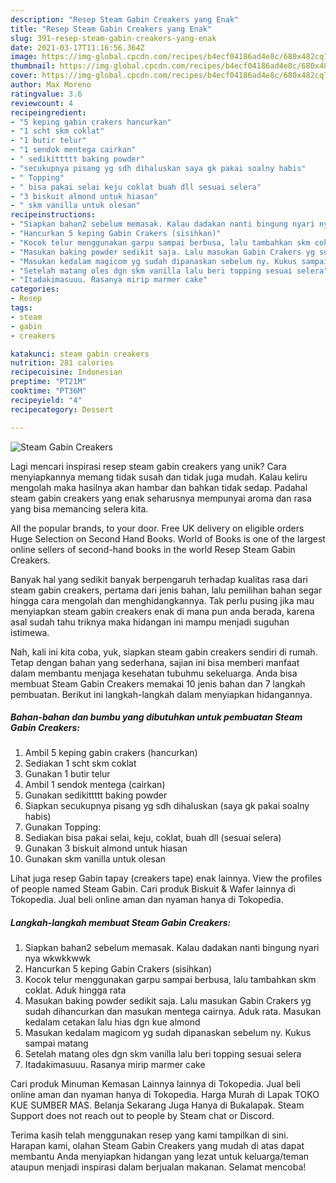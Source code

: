 ```yaml
---
description: "Resep Steam Gabin Creakers yang Enak"
title: "Resep Steam Gabin Creakers yang Enak"
slug: 391-resep-steam-gabin-creakers-yang-enak
date: 2021-03-17T11:16:56.364Z
image: https://img-global.cpcdn.com/recipes/b4ecf04186ad4e8c/680x482cq70/steam-gabin-creakers-foto-resep-utama.jpg
thumbnail: https://img-global.cpcdn.com/recipes/b4ecf04186ad4e8c/680x482cq70/steam-gabin-creakers-foto-resep-utama.jpg
cover: https://img-global.cpcdn.com/recipes/b4ecf04186ad4e8c/680x482cq70/steam-gabin-creakers-foto-resep-utama.jpg
author: Max Moreno
ratingvalue: 3.6
reviewcount: 4
recipeingredient:
- "5 keping gabin crakers hancurkan"
- "1 scht skm coklat"
- "1 butir telur"
- "1 sendok mentega cairkan"
- " sedikittttt baking powder"
- "secukupnya pisang yg sdh dihaluskan saya gk pakai soalny habis"
- " Topping"
- " bisa pakai selai keju coklat buah dll sesuai selera"
- "3 biskuit almond untuk hiasan"
- " skm vanilla untuk olesan"
recipeinstructions:
- "Siapkan bahan2 sebelum memasak. Kalau dadakan nanti bingung nyari nya wkwkkwwk"
- "Hancurkan 5 keping Gabin Crakers (sisihkan)"
- "Kocok telur menggunakan garpu sampai berbusa, lalu tambahkan skm coklat. Aduk hingga rata"
- "Masukan baking powder sedikit saja. Lalu masukan Gabin Crakers yg sudah dihancurkan dan masukan mentega cairnya. Aduk rata. Masukan kedalam cetakan lalu hias dgn kue almond"
- "Masukan kedalam magicom yg sudah dipanaskan sebelum ny. Kukus sampai matang"
- "Setelah matang oles dgn skm vanilla lalu beri topping sesuai selera"
- "Itadakimasuuu. Rasanya mirip marmer cake"
categories:
- Resep
tags:
- steam
- gabin
- creakers

katakunci: steam gabin creakers 
nutrition: 281 calories
recipecuisine: Indonesian
preptime: "PT21M"
cooktime: "PT36M"
recipeyield: "4"
recipecategory: Dessert

---
```



![Steam Gabin Creakers](https://img-global.cpcdn.com/recipes/b4ecf04186ad4e8c/680x482cq70/steam-gabin-creakers-foto-resep-utama.jpg)

Lagi mencari inspirasi resep steam gabin creakers yang unik? Cara menyiapkannya memang tidak susah dan tidak juga mudah. Kalau keliru mengolah maka hasilnya akan hambar dan bahkan tidak sedap. Padahal steam gabin creakers yang enak seharusnya mempunyai aroma dan rasa yang bisa memancing selera kita.

All the popular brands, to your door. Free UK delivery on eligible orders Huge Selection on Second Hand Books. World of Books is one of the largest online sellers of second-hand books in the world Resep Steam Gabin Creakers.

Banyak hal yang sedikit banyak berpengaruh terhadap kualitas rasa dari steam gabin creakers, pertama dari jenis bahan, lalu pemilihan bahan segar hingga cara mengolah dan menghidangkannya. Tak perlu pusing jika mau menyiapkan steam gabin creakers enak di mana pun anda berada, karena asal sudah tahu triknya maka hidangan ini mampu menjadi suguhan istimewa.


Nah, kali ini kita coba, yuk, siapkan steam gabin creakers sendiri di rumah. Tetap dengan bahan yang sederhana, sajian ini bisa memberi manfaat dalam membantu menjaga kesehatan tubuhmu sekeluarga. Anda bisa membuat Steam Gabin Creakers memakai 10 jenis bahan dan 7 langkah pembuatan. Berikut ini langkah-langkah dalam menyiapkan hidangannya.

<!--inarticleads1-->

##### Bahan-bahan dan bumbu yang dibutuhkan untuk pembuatan Steam Gabin Creakers:

1. Ambil 5 keping gabin crakers (hancurkan)
1. Sediakan 1 scht skm coklat
1. Gunakan 1 butir telur
1. Ambil 1 sendok mentega (cairkan)
1. Gunakan  sedikittttt baking powder
1. Siapkan secukupnya pisang yg sdh dihaluskan (saya gk pakai soalny habis)
1. Gunakan  Topping:
1. Sediakan  bisa pakai selai, keju, coklat, buah dll (sesuai selera)
1. Gunakan 3 biskuit almond untuk hiasan
1. Gunakan  skm vanilla untuk olesan


Lihat juga resep Gabin tapay (creakers tape) enak lainnya. View the profiles of people named Steam Gabin. Cari produk Biskuit &amp; Wafer lainnya di Tokopedia. Jual beli online aman dan nyaman hanya di Tokopedia. 

<!--inarticleads2-->

##### Langkah-langkah membuat Steam Gabin Creakers:

1. Siapkan bahan2 sebelum memasak. Kalau dadakan nanti bingung nyari nya wkwkkwwk
1. Hancurkan 5 keping Gabin Crakers (sisihkan)
1. Kocok telur menggunakan garpu sampai berbusa, lalu tambahkan skm coklat. Aduk hingga rata
1. Masukan baking powder sedikit saja. Lalu masukan Gabin Crakers yg sudah dihancurkan dan masukan mentega cairnya. Aduk rata. Masukan kedalam cetakan lalu hias dgn kue almond
1. Masukan kedalam magicom yg sudah dipanaskan sebelum ny. Kukus sampai matang
1. Setelah matang oles dgn skm vanilla lalu beri topping sesuai selera
1. Itadakimasuuu. Rasanya mirip marmer cake


Cari produk Minuman Kemasan Lainnya lainnya di Tokopedia. Jual beli online aman dan nyaman hanya di Tokopedia. Harga Murah di Lapak TOKO KUE SUMBER MAS. Belanja Sekarang Juga Hanya di Bukalapak. Steam Support does not reach out to people by Steam chat or Discord. 

Terima kasih telah menggunakan resep yang kami tampilkan di sini. Harapan kami, olahan Steam Gabin Creakers yang mudah di atas dapat membantu Anda menyiapkan hidangan yang lezat untuk keluarga/teman ataupun menjadi inspirasi dalam berjualan makanan. Selamat mencoba!
